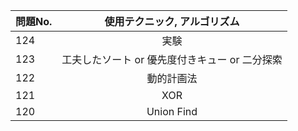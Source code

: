 |問題No.|使用テクニック, アルゴリズム|
|---|:---:|
|124|実験|
|123|工夫したソート or 優先度付きキュー or 二分探索|
|122|動的計画法|
|121|XOR|
|120|Union Find|
